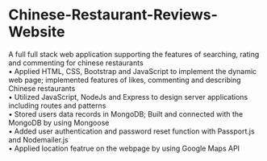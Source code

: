 # Chinese-Restaurant-Reviews-Website  
A full full stack web application supporting the features of searching, rating and commenting for chinese restaurants  
• Applied HTML, CSS, Bootstrap and JavaScript to implement the dynamic web page; implemented features of likes, commenting and describing Chinese restaurants  
• Utilized JavaScript, NodeJs and Express to design server applications including routes and patterns  
• Stored users data records in MongoDB; Built and connected with the MongoDB by using Mongoose  
• Added user authentication and password reset function with Passport.js and Nodemailer.js  
• Applied location featrue on the webpage by using Google Maps API  
